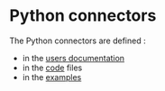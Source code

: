 # Python connectors

The Python connectors are defined :
- in the [users documentation](https://loco-philippe.github.io/ES.html)
- in the [code](./ES/README.md)  files 
- in the [examples](./Examples/README.md)
